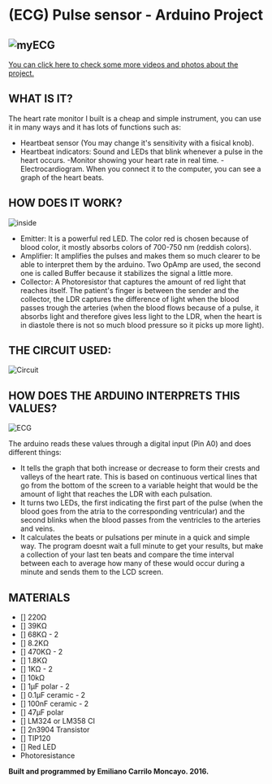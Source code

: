 # (ECG) Pulse sensor - Arduino Project

![myECG](https://github.com/emiliano-carrillo/ECG-PulseSensor-Arduino/blob/master/README%20photos/Captura%20de%20pantalla%202016-12-22%20a%20la(s)%2013.59.13.png)
---
[You can click here to check some more videos and photos about the project.](https://drive.google.com/drive/folders/0BwWofzZMwB7DLTU0ZGFRLXVIRTQ?usp=sharing)

## WHAT IS IT?
The heart rate monitor I built is a cheap and simple instrument, you can use it in many ways and it has lots of functions such as:
- Heartbeat sensor (You may change it's sensitivity with a fisical knob).
- Heartbeat indicators: Sound and LEDs that blink whenever a pulse in the heart occurs.
-Monitor showing your heart rate in real time.
-Electrocardiogram. When you connect it to the computer, you can see a graph of the heart beats.

## HOW DOES IT WORK?

![inside](https://github.com/emiliano-carrillo/ECG-PulseSensor-Arduino/blob/master/README%20photos/Captura%20de%20pantalla%202016-12-22%20a%20la(s)%2013.59.44.png)

- Emitter: It is a powerful red LED. The color red is chosen because of blood color, it mostly absorbs colors of 700-750 nm (reddish colors).
- Amplifier: It amplifies the pulses and makes them so much clearer to be able to interpret them by the arduino. Two OpAmp are used, the second one is called Buffer because it stabilizes the signal a little more.
- Collector: A Photoresistor that captures the amount of red light that reaches itself. The patient's finger is between the sender and the collector, the LDR captures the difference of light when the blood passes trough the arteries (when the blood flows because of a pulse, it absorbs light and therefore gives less light to the LDR, when the heart is in diastole there is not so much blood pressure so it picks up more light).

## THE CIRCUIT USED:

![Circuit](https://github.com/emiliano-carrillo/ECG-PulseSensor-Arduino/blob/master/README%20photos/Captura%20de%20pantalla%202016-12-22%20a%20la(s)%2013.59.54.png)

## HOW DOES THE ARDUINO INTERPRETS THIS VALUES?
![ECG](https://github.com/emiliano-carrillo/ECG-PulseSensor-Arduino/blob/master/README%20photos/Captura%20de%20pantalla%202016-12-22%20a%20la(s)%2014.00.25.png)

The arduino reads these values through a digital input (Pin A0) and does different things:
- It tells the graph that both increase or decrease to form their crests and valleys of the heart rate. This is based on continuous vertical lines that go from the bottom of the screen to a variable height that would be the amount of light that reaches the LDR with each pulsation.
- It turns two LEDs, the first indicating the first part of the pulse (when the blood goes from the atria to the corresponding ventricular) and the second blinks when the blood passes from the ventricles to the arteries and veins.
- It calculates the beats or pulsations per minute in a quick and simple way. The program doesnt wait a full minute to get your results, but make a collection of your last ten beats and compare the time interval between each to average how many of these would occur during a
 minute and sends them to the LCD screen.
 
## MATERIALS

- [] 220Ω
- [] 39KΩ
- [] 68KΩ - 2
- [] 8.2KΩ
- [] 470KΩ - 2
- [] 1.8KΩ
- [] 1KΩ - 2
- [] 10kΩ
- [] 1μF polar - 2
- [] 0.1μF ceramic - 2
- [] 100nF ceramic - 2
- [] 47μF polar
- [] LM324 or LM358 CI
- [] 2n3904 Transistor
- [] TIP120
- [] Red LED
- Photoresistance

**Built and programmed by Emiliano Carrilo Moncayo. 2016.**
